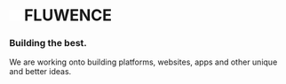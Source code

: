 # ![icon20x20](https://raw.githubusercontent.com/fluwence/branding/main/icons/fluwence_icon_20x20.png) FLUWENCE

### Building the best.

We are working onto building platforms, websites, apps and other unique and better ideas.
